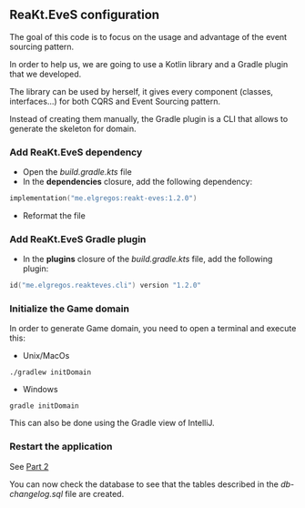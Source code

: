 ## ReaKt.EveS configuration
The goal of this code is to focus on the usage and advantage of the event sourcing pattern.

In order to help us, we are going to use a Kotlin library and a Gradle plugin that we developed.

The library can be used by herself, it gives every component (classes, interfaces...) for both CQRS and Event Sourcing pattern.

Instead of creating them manually, the Gradle plugin is a CLI that allows to generate the skeleton for domain.

### Add ReaKt.EveS dependency
- Open the _build.gradle.kts_ file
- In the **dependencies** closure, add the following dependency:
```kotlin
implementation("me.elgregos:reakt-eves:1.2.0")
```
- Reformat the file

### Add ReaKt.EveS Gradle plugin
- In the **plugins** closure of the _build.gradle.kts_ file, add the following plugin:
```kotlin
id("me.elgregos.reakteves.cli") version "1.2.0"
```

### Initialize the Game domain
In order to generate Game domain, you need to open a terminal and execute this:
- Unix/MacOs
```shell
./gradlew initDomain
```
- Windows
```
gradle initDomain
```
This can also be done using the Gradle view of IntelliJ.

### Restart the application
See [Part 2](%232-database-configuration.md#start-the-application)

You can now check the database to see that the tables described in the _db-changelog.sql_ file are created.
